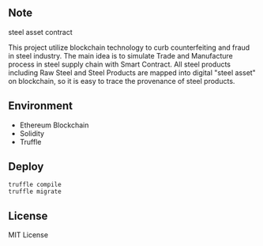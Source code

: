 ## Note

steel asset contract

This project utilize blockchain technology to curb counterfeiting and fraud in steel industry.  The main idea is to simulate Trade and Manufacture process in steel supply chain with Smart Contract. All steel products including Raw Steel and Steel Products are mapped into digital "steel asset" on blockchain, so it is easy to trace the provenance of steel products. 

## Environment

- Ethereum Blockchain
- Solidity
- Truffle

## Deploy

```
truffle compile
truffle migrate
```
## License
MIT License
